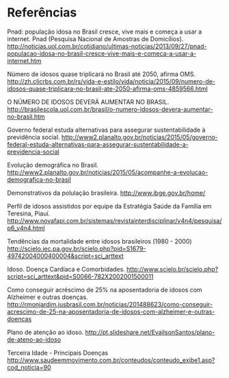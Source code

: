 # Referências

Pnad: população idosa no Brasil cresce, vive mais e começa a usar a internet. Pnad (Pesquisa Nacional de Amostras de Domicílios).
http://noticias.uol.com.br/cotidiano/ultimas-noticias/2013/09/27/pnad-populacao-idosa-no-brasil-cresce-vive-mais-e-comeca-a-usar-a-internet.htm

Número de idosos quase triplicará no Brasil até 2050, afirma OMS. http://zh.clicrbs.com.br/rs/vida-e-estilo/vida/noticia/2015/09/numero-de-idosos-quase-triplicara-no-brasil-ate-2050-afirma-oms-4859566.html

O NÚMERO DE IDOSOS DEVERÁ AUMENTAR NO BRASIL. http://brasilescola.uol.com.br/brasil/o-numero-idosos-devera-aumentar-no-brasil.htm

Governo federal estuda alternativas para assegurar sustentabilidade à previdência social.
http://www2.planalto.gov.br/noticias/2015/05/governo-federal-estuda-alternativas-para-assegurar-sustentabilidade-a-previdencia-social

Evolução demográfica no Brasil.
http://www2.planalto.gov.br/noticias/2015/05/acompanhe-a-evolucao-demografica-no-brasil

Demonstrativos da polulação brasileira.
http://www.ibge.gov.br/home/

Perfil de idosos assistidos por equipe da Estratégia Saúde da Família em Teresina, Piauí.
http://www.novafapi.com.br/sistemas/revistainterdisciplinar/v4n4/pesquisa/p6_v4n4.html

Tendências da mortalidade entre idosos brasileiros (1980 - 2000)
http://scielo.iec.pa.gov.br/scielo.php?pid=S1679-49742004000400004&script=sci_arttext

Idoso. Doença Cardíaca e Comorbidades.
http://www.scielo.br/scielo.php?script=sci_arttext&pid=S0066-782X2002001500011

Como conseguir acréscimo de 25% na aposentadoria de idosos com Alzheimer e outras doenças.
http://rmonjardim.jusbrasil.com.br/noticias/201488623/como-conseguir-acrescimo-de-25-na-aposentadoria-de-idosos-com-alzheimer-e-outras-doencas

Plano de atenção ao idoso.
http://pt.slideshare.net/EvailsonSantos/plano-de-ateno-ao-idoso

Terceira Idade - Principais Doenças
http://www.saudeemmovimento.com.br/conteudos/conteudo_exibe1.asp?cod_noticia=90


